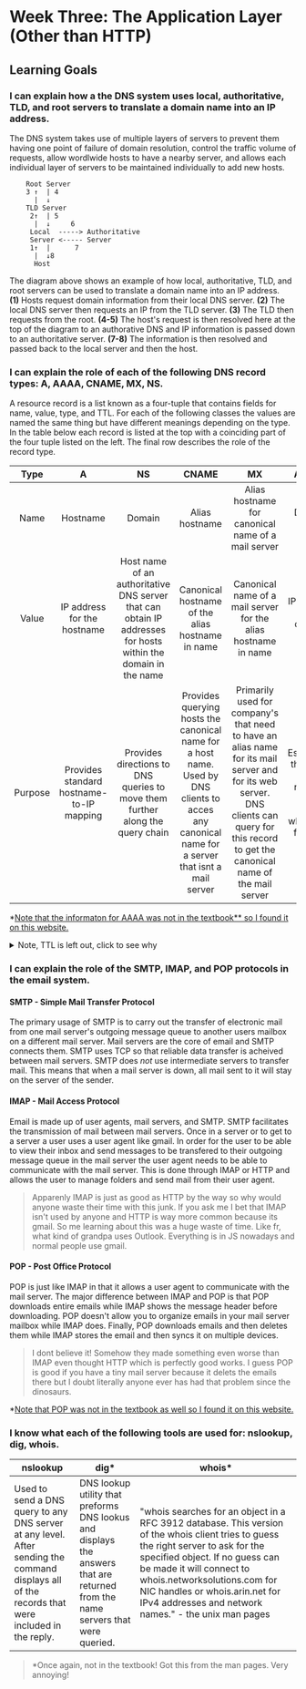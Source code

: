 # Week Three: The Application Layer (Other than HTTP)

## Learning Goals

### I can explain how a the DNS system uses local, authoritative, TLD, and root servers to translate a domain name into an IP address.

The DNS system takes use of multiple layers of servers to prevent them having one point of failure of domain resolution, control the traffic volume of requests, allow wordlwide hosts to have a nearby server, and allows each individual layer of servers to be maintained individually to add new hosts. 

```
    Root Server
    3 ↑  | 4
      |  ↓
    TLD Server
     2↑  | 5
      |  ↓     6
     Local  -----> Authoritative       
     Server <----- Server
     1↑  |      7
      |  ↓8 
      Host
```
The diagram above shows an example of how local, authoritative, TLD, and root servers can be used to translate a domain name into an IP address.<br>
**(1)** Hosts request domain information from their local DNS server. **(2)** The local DNS server then requests an IP from the TLD server. **(3)** The TLD then requests from the root. **(4-5)** The host's request is then resolved here at the top of the diagram to an authorative DNS and IP information is passed down to an authoritative server. **(7-8)** The information is then resolved and passed back to the local server and then the host.

### I can explain the role of each of the following DNS record types: A, AAAA, CNAME, MX, NS.
A resource record is a list known as a four-tuple that contains fields for name, value, type, and TTL. For each of the following classes the values are named the same thing but have different meanings depending on the type. In the table below each record is listed at the top with a coinciding part of the four tuple listed on the left. The final row describes the role of the record type.

|  Type |   A   |  NS | CNAME |   MX  |   AAAA*  |
|:-:|:-----:|:-----:|:-----:|:-----:|:-----:|
| Name  |  Hostname | Domain | Alias hostname | Alias hostname for canonical name of a mail server | Domain name |
| Value | IP address for the hostname | Host name of an authoritative DNS server that can obtain IP addresses for hosts within the domain in the name | Canonical hostname of the alias hostname in name | Canonical name of a mail server for the alias hostname in name | IP address for the domain name |
| Purpose |  Provides standard hostname-to-IP mapping | Provides directions to DNS queries to move them further along the query chain | Provides querying hosts the canonical name for a host name. Used by DNS clients to acces any canonical name for a server that isnt a mail server | Primarily used for company's that need to have an alias name for its mail server and for its web server. DNS clients can query for this record to get the canonical name of the mail server | Essentially the same as A records but for IPv6 where A is for IPv4 |


*[Note that the informaton for AAAA was not in the textbook** so I found it on this website. ](https://www.plesk.com/wiki/aaaa-record/#:~:text=A%20and%20AAAA%20records%20are,corresponds%20to%20an%20IPv6%20address.)
<!---**because screw me right!---->
<details>
<summary>Note, TTL is left out, click to see why</summary> Because it is the *time to live* of the resource record and is used for determing if a resource should be taken from a cache and the textbook didn't describe it so I dont know why I should have to if the literal PHDs of the book decided not to.
</details>

### I can explain the role of the SMTP, IMAP, and POP protocols in the email system.
#### SMTP - Simple Mail Transfer Protocol
The primary usage of SMTP is to carry out the transfer of electronic mail from one mail server's outgoing message queue to another users mailbox on a different mail server. Mail servers are the core of email and SMTP connects them. SMTP uses TCP so that reliable data transfer is acheived between mail servers. SMTP does *not* use intermediate servers to transfer mail. This means that when a mail server is down, all mail sent to it will stay on the server of the sender.

#### IMAP - Mail Access Protocol
Email is made up of user agents, mail servers, and SMTP. SMTP facilitates the transmission of mail between mail servers. Once in a server or to get to a server a user uses a user agent like gmail. In order for the user to be able to view their inbox and send messages to be transfered to their outgoing message queue in the mail server the user agent needs to be able to communicate with the mail server. This is done through IMAP or HTTP and allows the user to manage folders and send mail from their user agent.

> Apparenly IMAP is just as good as HTTP by the way so why would anyone waste their time with this junk. If you ask me I bet that IMAP isn't used by anyone and HTTP is way more common because its gmail. So me learning about this was a huge waste of time. Like fr, what kind of grandpa uses Outlook. Everything is in JS nowadays and normal people use gmail.
#### POP - Post Office Protocol
POP is just like IMAP in that it allows a user agent to communicate with the mail server. The major difference between IMAP and POP is that POP downloads entire emails while IMAP shows the message header before downloading. POP doesn't allow you to organize emails in your mail server mailbox while IMAP does. Finally, POP downloads emails and then deletes them while IMAP stores the email and then syncs it on multiple devices.

> I dont believe it! Somehow they made something even worse than IMAP even thought HTTP which is perfectly good works. I guess POP is good if you have a tiny mail server because it delets the emails there but I doubt literally anyone ever has had that problem since the dinosaurs.

*[Note that POP was not in the textbook as well so I found it on this website. ](https://www.plesk.com/wiki/aaaa-record/#:~:text=A%20and%20AAAA%20records%20are,corresponds%20to%20an%20IPv6%20address.)

### I know what each of the following tools are used for: nslookup, dig, whois.

|   nslookup   |     dig*     |    whois*    |
|--------------|-------------|-------------|
| Used to send a DNS query to any DNS server at any level. After sending the command displays all of the records that were included in the reply.  | DNS lookup utility that preforms DNS lookus and displays the answers that are returned from the name servers that were queried.  | "whois searches for an object in a RFC 3912 database. This version of the whois client tries to guess the right server to ask for the specified object. If no guess can be  made  it  will  connect  to  whois.networksolutions.com  for  NIC  handles  or whois.arin.net for IPv4 addresses and network names." - the unix man pages |

> *Once again, not in the textbook! Got this from the man pages. Very annoying!